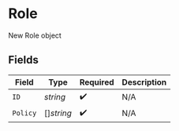# Role

New Role object


## Fields

| Field              | Type               | Required           | Description        |
| ------------------ | ------------------ | ------------------ | ------------------ |
| `ID`               | *string*           | :heavy_check_mark: | N/A                |
| `Policy`           | []*string*         | :heavy_check_mark: | N/A                |